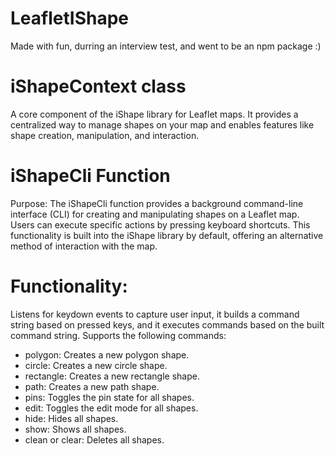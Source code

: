 # LeafletIShape

Made with fun, durring an interview test, and went to be an npm package :)

# iShapeContext class
A core component of the iShape library for Leaflet maps. It provides a centralized way to manage shapes on your map and enables features like shape creation, manipulation, and interaction.

# iShapeCli Function
Purpose:
The iShapeCli function provides a background command-line interface (CLI) for creating and manipulating shapes on a Leaflet map. Users can execute specific actions by pressing keyboard shortcuts. This functionality is built into the iShape library by default, offering an alternative method of interaction with the map.

# Functionality:

Listens for keydown events to capture user input, it builds a command string based on pressed keys, and it executes commands based on the built command string.
Supports the following commands:
 + polygon: Creates a new polygon shape.
 + circle: Creates a new circle shape.
 + rectangle: Creates a new rectangle shape.
 + path: Creates a new path shape.
 + pins: Toggles the pin state for all shapes.
 + edit: Toggles the edit mode for all shapes.
 + hide: Hides all shapes.
 + show: Shows all shapes.
 + clean or clear: Deletes all shapes.